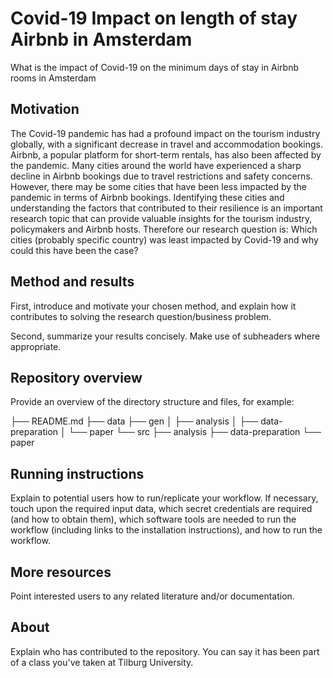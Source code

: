 # Covid-19 Impact on length of stay Airbnb in Amsterdam

What is the impact of Covid-19 on the minimum days of stay in Airbnb rooms in Amsterdam


## Motivation
The Covid-19 pandemic has had a profound impact on the tourism industry globally, with a significant decrease in travel and accommodation bookings. Airbnb, a popular platform for short-term rentals, has also been affected by the pandemic. Many cities around the world have experienced a sharp decline in Airbnb bookings due to travel restrictions and safety concerns. However, there may be some cities that have been less impacted by the pandemic in terms of Airbnb bookings. Identifying these cities and understanding the factors that contributed to their resilience is an important research topic that can provide valuable insights for the tourism industry, policymakers and Airbnb hosts. Therefore our research question is: Which cities (probably specific country) was least impacted by Covid-19 and why could this have been the case?



## Method and results

First, introduce and motivate your chosen method, and explain how it contributes to solving the research question/business problem.

Second, summarize your results concisely. Make use of subheaders where appropriate.


## Repository overview

Provide an overview of the directory structure and files, for example:

├── README.md
├── data
├── gen
│   ├── analysis
│   ├── data-preparation
│   └── paper
└── src
    ├── analysis
    ├── data-preparation
    └── paper


## Running instructions

Explain to potential users how to run/replicate your workflow. If necessary, touch upon the required input data, which secret credentials are required (and how to obtain them), which software tools are needed to run the workflow (including links to the installation instructions), and how to run the workflow.


## More resources

Point interested users to any related literature and/or documentation.


## About

Explain who has contributed to the repository. You can say it has been part of a class you've taken at Tilburg University.
